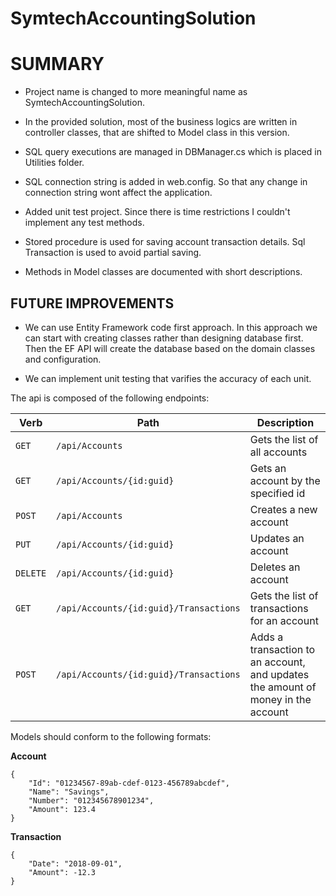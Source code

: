 # SymtechAccountingSolution

# SUMMARY

- Project name is changed to more meaningful name as SymtechAccountingSolution.

- In the provided solution, most of the business logics are written in controller classes, that are shifted to Model class in this version.

- SQL query executions are managed in DBManager.cs  which is placed in Utilities folder.

- SQL connection string is added in web.config. So that any change in connection string wont affect the application.

- Added unit test project. Since there is time restrictions I couldn't implement any test methods.

- Stored procedure is used for saving account transaction details. Sql Transaction is used to avoid partial saving.

- Methods in Model classes are documented with short descriptions.


## FUTURE IMPROVEMENTS

- We can use Entity Framework code first approach. In this approach we can start with creating classes rather than designing database first. 
  Then the EF API will create the database based on the domain classes and configuration.

- We can implement unit testing that varifies the accuracy of each unit.





The api is composed of the following endpoints:

| Verb     | Path                                   | Description
|----------|----------------------------------------|--------------------------------------------------------
| `GET`    | `/api/Accounts`                        | Gets the list of all accounts
| `GET`    | `/api/Accounts/{id:guid}`              | Gets an account by the specified id
| `POST`   | `/api/Accounts`                        | Creates a new account
| `PUT`    | `/api/Accounts/{id:guid}`              | Updates an account
| `DELETE` | `/api/Accounts/{id:guid}`              | Deletes an account
| `GET`    | `/api/Accounts/{id:guid}/Transactions` | Gets the list of transactions for an account
| `POST`   | `/api/Accounts/{id:guid}/Transactions` | Adds a transaction to an account, and updates the amount of money in the account

Models should conform to the following formats:

**Account**
```
{
    "Id": "01234567-89ab-cdef-0123-456789abcdef",
	"Name": "Savings",
	"Number": "012345678901234",
	"Amount": 123.4
}
```	

**Transaction**
```
{
    "Date": "2018-09-01",
    "Amount": -12.3
}
```

